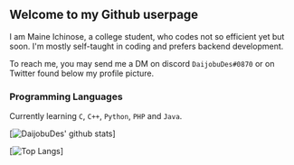 ## Welcome to my Github userpage

I am Maine Ichinose, a college student, who codes not so efficient yet but soon. I'm mostly self-taught in coding and prefers backend development. 

To reach me, you may send me a DM on discord `DaijobuDes#0870` or on Twitter found below my profile picture.


### Programming Languages

Currently learning `C`, `C++`, `Python`, `PHP` and `Java`.



[![DaijobuDes' github stats](https://github-readme-stats.vercel.app/api?username=DaijobuDes)]

[![Top Langs](https://github-readme-stats.vercel.app/api/top-langs/?username=DaijobuDes&layout=compact&hide=html)]
